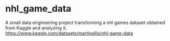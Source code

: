 # nhl_game_data
A small data engineering project transforming a nhl games dataset obtained from Kaggle and analyzing it.
https://www.kaggle.com/datasets/martinellis/nhl-game-data
